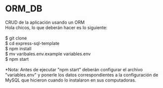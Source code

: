 # ORM_DB <br>
CRUD de la aplicación usando un ORM <br>
Hola chicos, lo que deberán hacer es lo siguiente: <br>
<br>
$ git clone <br>
$ cd express-sql-template <br>
$ npm install <br>
$ mv varibales.env.example variables.env <br>
$ npm start <br>
<br>
*Nota: Antes de ejecutar "npm start" deberán configurar el archivo "variables.env"
y ponerle los datos correspondientes a la configuración de MySQL que hicieron cuando 
lo instalaron en sus computadoras.
